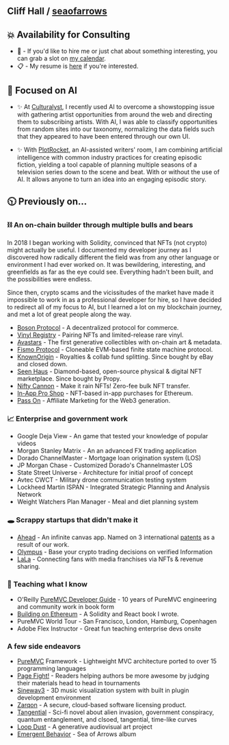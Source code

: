 ##  Cliff Hall / [seaofarrows](https://solo.to/seaofarrows)

## 💥 Availability for Consulting
- 📅 -  If you'd like to hire me or just chat about something interesting, you can grab a slot on [my calendar](https://calendly.com/cliffhall).
- 📋 -  My resume is [here](https://futurescale.com/content/resume/Cliff-Hall-Resume-2024.pdf) if you're interested.

## 🧠 Focused on AI
- ✨ At [Culturalyst](https://culturalyst.com), I recently used AI to overcome a showstopping issue with gathering artist opportunities from around the web and directing them to subscribing artists. With AI, I was able to classify opportunities from random sites into our taxonomy, normalizing the data fields such that they appeared to have been entered through our own UI.

- ✨ With [PlotRocket](https://plotrocket.app), an AI-assisted writers' room, I am combining artificial intelligence with common industry practices for creating episodic fiction, yielding a tool capable of planning multiple seasons of a television series down to the scene and beat. With or without the use of AI. It allows anyone to turn an idea into an engaging episodic story. 

## 🕥 Previously on...
### ⛓ An on-chain builder through multiple bulls and bears
In 2018 I began working with Solidity, convinced that NFTs (not crypto) might actually be useful. I documented my developer journey as I discovered how radically different the field was from any other language or environment 
I had ever worked on. It was bewildering, interesting, and greenfields as far as the eye could see. Everything hadn't been built, and the possibilities were endless. 

Since then, crypto scams and the vicissitudes of the market have made it impossible to work in as a professional developer for hire, so I have decided to redirect all of my focus to AI, but I learned a lot on my blockchain journey, and met a lot of great people along the way.

- [Boson Protocol](https://www.bosonprotocol.io/) - A decentralized protocol for commerce.
- [Vinyl Registry](https://vinylregistry.org) - Pairing NFTs and limited-release rare vinyl.
- [Avastars](https://avastars.io/) - The first generative collectibles with on-chain art & metadata.
- [Fismo Protocol](https://github.com/cliffhall/Fismo/blob/main/README.md) - Cloneable EVM-based finite state machine protocol.
- [KnownOrigin](https://knownorigin.io) - Royalties & collab fund splitting. Since bought by eBay and closed down.
- [Seen Haus](https://github.com/seen-haus/seen-contracts) - Diamond-based, open-source physical & digital NFT marketplace. Since bought by Propy.
- [Nifty Cannon](https://niftycannon.app) - Make it rain NFTs! Zero-fee bulk NFT transfer.
- [In-App Pro Shop](https://in-app-pro-shop.futurescale.com/) - NFT-based in-app purchases for Ethereum.
- [Pass On](https://www.passon.io/) - Affiliate Marketing for the Web3 generation.

### 📈 Enterprise and government work
- Google Deja View - An game that tested your knowledge of popular videos
- Morgan Stanley Matrix - An an advanced FX trading application
- Dorado ChannelMaster - Mortgage loan origination system (LOS)
- JP Morgan Chase - Customized Dorado's Channelmaster LOS
- State Street Universe - Architecture for initial proof of concept
- Avtec CWCT - Military drone communication testing system
- Lockheed Martin ISPAN - Integrated Strategic Planning and Analysis Network
- Weight Watchers Plan Manager - Meal and diet planning system

### 🕳️ Scrappy startups that didn't make it
- [Ahead](https://www.youtube.com/user/CreativityConnected) - An infinite canvas app. Named on 3 international [patents](https://patents.google.com/patent/WO2010063014A1/en) as a result of our work.
- [Olympus](https://www.behance.net/gallery/82333699/Olympus-Verified) - Base your crypto trading decisions on verified Information
- [LaLa](https://www.behance.net/gallery/194754877/Lala) - Connecting fans with media franchises via NFTs & revenue sharing.

### 📖 Teaching what I know
- O'Reilly [PureMVC Developer Guide](https://www.oreilly.com/library/view/actionscript-developers-guide/9781449324698/) - 10 years of PureMVC engineering and community work in book form
- [Building on Ethereum](https://www.amazon.com/Building-Ethereum-Solidity-Cliff-Hall-ebook/dp/B0852C116W) - A Solidity and React book I wrote.
- PureMVC World Tour - San Francisco, London, Hamburg, Copenhagen
- Adobe Flex Instructor - Great fun teaching enterprise devs onsite

### A few side endeavors
- [PureMVC](https://puremvc.org) Framework - Lightweight MVC architecture ported to over 15 programming languages
- [Page Fight!](https://page-fight.com) - Readers helping authors be more awesome by judging their materials head to head in tournaments
- [Sinewav3](https://app.sinewav3.com) - 3D music visualization system with built in plugin development environment
- [Zarqon](https://zarqon.net) - A secure, cloud-based software licensing product.
- [Tangential](https://www.amazon.com/Tangential-Dark-Matter-Highway-1/dp/0692613579) - Sci-fi novel about alien invasion, government conspiracy, quantum entanglement, and clsoed, tangential, time-like curves
- [Loop Dust](https://loopdust.art) - A generative audiovisual art project
- [Emergent Behavior](https://www.youtube.com/watch?v=tvYaoU1p6XY&list=OLAK5uy_njCaEWuGszF1AP1bjqSsKp-osy74HXB5M) - Sea of Arrows album


